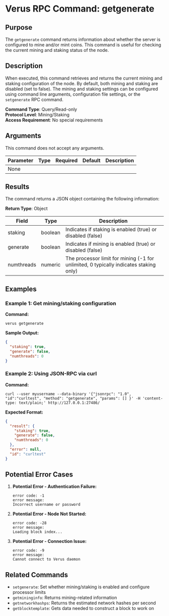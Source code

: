 # Verus RPC Command: getgenerate

## Purpose
The `getgenerate` command returns information about whether the server is configured to mine and/or mint coins. This command is useful for checking the current mining and staking status of the node.

## Description
When executed, this command retrieves and returns the current mining and staking configuration of the node. By default, both mining and staking are disabled (set to false). The mining and staking settings can be configured using command line arguments, configuration file settings, or the `setgenerate` RPC command.

**Command Type**: Query/Read-only  
**Protocol Level**: Mining/Staking  
**Access Requirement**: No special requirements

## Arguments
This command does not accept any arguments.

| Parameter | Type | Required | Default | Description |
|-----------|------|----------|---------|-------------|
| None | | | | |

## Results
The command returns a JSON object containing the following information:

**Return Type**: Object

| Field | Type | Description |
|-------|------|-------------|
| staking | boolean | Indicates if staking is enabled (true) or disabled (false) |
| generate | boolean | Indicates if mining is enabled (true) or disabled (false) |
| numthreads | numeric | The processor limit for mining (-1 for unlimited, 0 typically indicates staking only) |

## Examples

### Example 1: Get mining/staking configuration

**Command:**
```
verus getgenerate
```

**Sample Output:**
```json
{
  "staking": true,
  "generate": false,
  "numthreads": 0
}
```

### Example 2: Using JSON-RPC via curl

**Command:**
```
curl --user myusername --data-binary '{"jsonrpc": "1.0", "id":"curltest", "method": "getgenerate", "params": [] }' -H 'content-type: text/plain;' http://127.0.0.1:27486/
```

**Expected Format:**
```json
{
  "result": {
    "staking": true,
    "generate": false,
    "numthreads": 0
  },
  "error": null,
  "id": "curltest"
}
```

## Potential Error Cases

1. **Potential Error - Authentication Failure:**
   ```
   error code: -1
   error message:
   Incorrect username or password
   ```

2. **Potential Error - Node Not Started:**
   ```
   error code: -28
   error message:
   Loading block index...
   ```

3. **Potential Error - Connection Issue:**
   ```
   error code: -9
   error message:
   Cannot connect to Verus daemon
   ```

## Related Commands
- `setgenerate`: Set whether mining/staking is enabled and configure processor limits
- `getmininginfo`: Returns mining-related information
- `getnetworkhashps`: Returns the estimated network hashes per second
- `getblocktemplate`: Gets data needed to construct a block to work on
